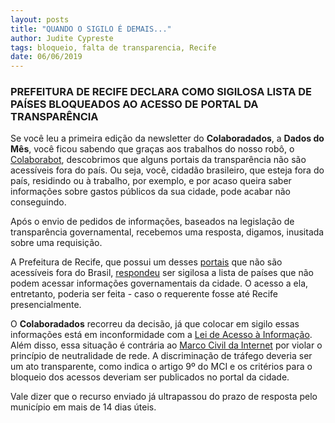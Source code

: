 ```yaml
---
layout: posts
title: "QUANDO O SIGILO É DEMAIS..."
author: Judite Cypreste
tags: bloqueio, falta de transparencia, Recife
date: 06/06/2019
---
```


### PREFEITURA DE RECIFE DECLARA COMO SIGILOSA LISTA DE PAÍSES BLOQUEADOS AO ACESSO DE PORTAL DA TRANSPARÊNCIA

Se você leu a primeira edição da newsletter do **Colaboradados**, a **Dados do Mês**, você ficou sabendo que graças aos trabalhos do nosso robô, o [Colaborabot](https://twitter.com/colabora_bot), descobrimos que alguns portais da transparência não são acessíveis fora do país. Ou seja, você, cidadão brasileiro, que esteja fora do país, residindo ou à trabalho, por exemplo, e por acaso queira saber informações sobre gastos públicos da sua cidade, pode acabar não conseguindo.

Após o envio de pedidos de informações, baseados na legislação de transparência governamental, recebemos uma resposta, digamos, inusitada sobre uma requisição.

A Prefeitura de Recife, que possui um desses [portais](http://www2.recife.pe.gov.br/servico/portal-da-transparencia) que não são acessíveis fora do Brasil, [respondeu](http://transparencia.recife.pe.gov.br/uploads/cgai_arquivoPedido/2019_9222_248_0_R.pdf) ser sigilosa a lista de países que não podem acessar informações governamentais da cidade. O acesso a ela, entretanto, poderia ser feita - caso o requerente fosse até Recife presencialmente.

O **Colaboradados** recorreu da decisão, já que colocar em sigilo essas informações está em inconformidade com a [Lei de Acesso à Informação](http://www.planalto.gov.br/ccivil_03/_ato2011-2014/2011/lei/l12527.htm). Além disso, essa situação é contrária ao [Marco Civil da Internet](http://www.planalto.gov.br/ccivil_03/_ato2011-2014/2014/lei/l12965.htm) por violar o princípio de neutralidade de rede. A discriminação de tráfego deveria ser um ato transparente, como indica o artigo 9º do MCI e os critérios para o bloqueio dos acessos deveriam ser publicados no portal da cidade.

Vale dizer que o recurso enviado já ultrapassou do prazo de resposta pelo município em mais de 14 dias úteis.

